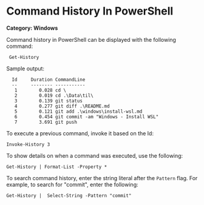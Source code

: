 # Command History In PowerShell

__Category: Windows__

Command history in PowerShell can be displayed with the following command:

```command
 Get-History
```

Sample output:

```command
  Id     Duration CommandLine
  --     -------- -----------
   1        0.028 cd \
   2        0.019 cd .\Data\til\
   3        0.139 git status
   4        0.277 git diff .\README.md
   5        0.121 git add .\windows\install-wsl.md
   6        0.454 git commit -am "Windows - Install WSL"
   7        3.691 git push
  ```

To execute a previous command, invoke it based on the Id:

```command
Invoke-History 3
```

To show details on when a command was executed, use the following:

```shell
Get-History | Format-List -Property *
```

To search command history, enter the string literal after the `Pattern` flag. For example, to search for "commit", enter the following:

```command
Get-History |  Select-String -Pattern "commit"
```
